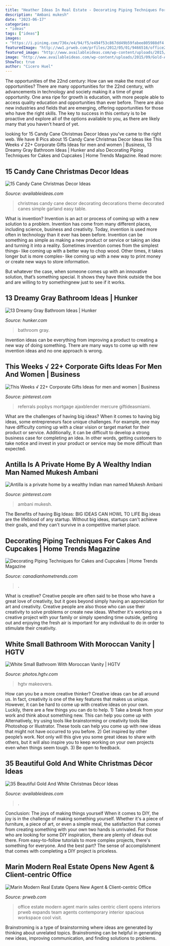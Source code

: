 ```yaml
---
title: "Heather Ideas In Real Estate - Decorating Piping Techniques For Cakes And Cupcakes"
description: "Ambani mukesh"
date: "2023-06-17"
categories:
- "ideas"
tags: ["ideas"]
images:
- "https://i.pinimg.com/736x/e4/94/f5/e494f53c867dd49b59fabee805988df4.jpg"
featuredImage: "http://ww1.prweb.com/prfiles/2012/05/01/9466516/office2.jpg"
featured_image: "http://www.availableideas.com/wp-content/uploads/2015/09/Gold-And-White-Christmas-Décor-Ideas-33.jpg"
image: "http://www.availableideas.com/wp-content/uploads/2015/09/Gold-And-White-Christmas-Décor-Ideas-33.jpg"
ShowToc: true
author: "Cicero Huel"
---
```



The opportunities of the 22nd century: How can we make the most of our opportunities?
There are many opportunities for the 22nd century, with advancements in technology and society making it a time of great opportunity. One area ripe for growth is education, with more people able to access quality education and opportunities than ever before. There are also new industries and fields that are emerging, offering opportunities for those who have the right skills. The key to success in this century is to be proactive and explore all of the options available to you, as there are likely many that you haven't heard of yet.

	

		
looking for 15 Candy Cane Christmas Decor Ideas you've came to the right web. We have 8 Pics about 15 Candy Cane Christmas Decor Ideas like This Weeks √ 22+ Corporate Gifts Ideas for men and women | Business, 13 Dreamy Gray Bathroom Ideas | Hunker and also Decorating Piping Techniques for Cakes and Cupcakes | Home Trends Magazine. Read more:
		
    
## 15 Candy Cane Christmas Decor Ideas

<img loading=lazy src="http://availableideas.com/wp-content/uploads/2015/09/Simple-Candy-Cane-Christmas-Decor.jpg" onerror="this.onerror=null;this.src='https://tse2.mm.bing.net/th?id=OIP.-W4x5GmigBRfrKUSnuhRwwDIEs&amp;pid=15.1';" alt="15 Candy Cane Christmas Decor Ideas">

_Source: availableideas.com_

>christmas candy cane decor decorating decorations theme decorated canes simple garland easy table. 

	

What is invention?
Invention is an act or process of coming up with a new solution to a problem. Invention has come from many different places, including science, business and creativity. Today, invention is used more often in technology than it ever has been before. 
Invention can be something as simple as making a new product or service or taking an idea and turning it into a reality. Sometimes invention comes from the simplest things- like coming up with a better way to chop wood. Other times, it takes longer but is more complex- like coming up with a new way to print money or create new ways to store information. 

But whatever the case, when someone comes up with an innovative solution, that’s something special. It shows they have think outside the box and are willing to try somethingnew just to see if it works.

    
## 13 Dreamy Gray Bathroom Ideas | Hunker

<img loading=lazy src="https://img.hunkercdn.com/640/ppds/c4a7b615-fc46-4695-a16f-29e23f61f21a.jpg" onerror="this.onerror=null;this.src='https://tse4.mm.bing.net/th?id=OIP.2nCoYt6IhhH2FISV3WipaAHaJ3&amp;pid=15.1';" alt="13 Dreamy Gray Bathroom Ideas | Hunker">

_Source: hunker.com_

>bathroom gray. 

	

Invention ideas can be everything from improving a product to creating a new way of doing something. There are many ways to come up with new invention ideas and no one approach is wrong.

    
## This Weeks √ 22+ Corporate Gifts Ideas For Men And Women | Business

<img loading=lazy src="https://i.pinimg.com/736x/e4/94/f5/e494f53c867dd49b59fabee805988df4.jpg" onerror="this.onerror=null;this.src='https://tse3.mm.bing.net/th?id=OIP.c6z9aBTHfH57rmlOLeukkgHaJ6&amp;pid=15.1';" alt="This Weeks √ 22+ Corporate Gifts Ideas for men and women | Business">

_Source: pinterest.com_

>referrals popbys mortgage ajaxblender mercure giftideasmiami. 

	

What are the challenges of having big ideas?
When it comes to having big ideas, some entrepreneurs face unique challenges. For example, one may have difficulty coming up with a clear vision or target market for their product or service. Additionally, it can be difficult to develop a strong business case for completing an idea. In other words, getting customers to take notice and invest in your product or service may be more difficult than expected.

    
## Antilla Is A Private Home By A Wealthy Indian Man Named Mukesh Ambani

<img loading=lazy src="https://i.pinimg.com/736x/fa/94/90/fa9490c3dbef8cad4c798a0adf4558a6.jpg" onerror="this.onerror=null;this.src='https://tse2.mm.bing.net/th?id=OIP.ivadksItlYfz0wMyx1bQYwHaKC&amp;pid=15.1';" alt="Antilla is a private home by a wealthy Indian man named Mukesh Ambani">

_Source: pinterest.com_

>ambani mukesh. 

	

The Benefits of having Big Ideas:
BIG IDEAS CAN HOWL TO LIFE
Big ideas are the lifeblood of any startup. Without big ideas, startups can't achieve their goals, and they can't survive in a competitive market place.

    
## Decorating Piping Techniques For Cakes And Cupcakes | Home Trends Magazine

<img loading=lazy src="https://canadianhometrends.com/wp-content/gallery/decorating-piping-techniques-for-cakes-and-cupcakes/cake-piping.jpg" onerror="this.onerror=null;this.src='https://tse3.mm.bing.net/th?id=OIP.7ny3ZC-qfLYKhP2cx_VW6wAAAA&amp;pid=15.1';" alt="Decorating Piping Techniques for Cakes and Cupcakes | Home Trends Magazine">

_Source: canadianhometrends.com_

>. 

	

What is creative?
Creative people are often said to be those who have a great love of creativity, but it goes beyond simply having an appreciation for art and creativity. Creative people are also those who can use their creativity to solve problems or create new ideas. Whether it's working on a creative project with your family or simply spending time outside, getting out and enjoying the fresh air is important for any individual to do in order to stimulate their creativity.

    
## White Small Bathroom With Moroccan Vanity | HGTV

<img loading=lazy src="https://hgtvhome.sndimg.com/content/dam/images/hgtv/fullset/2018/1/22/1/IO_Stephanie-Hatten_Vintage-Charm_001.jpg.rend.hgtvcom.966.1449.suffix/1516633046764.jpeg" onerror="this.onerror=null;this.src='https://tse2.mm.bing.net/th?id=OIP.c0ywuMFoCoe92nlV5787EgHaLH&amp;pid=15.1';" alt="White Small Bathroom With Moroccan Vanity | HGTV">

_Source: photos.hgtv.com_

>hgtv makeovers. 

	

How can you be a more creative thinker?
Creative ideas can be all around us. In fact, creativity is one of the key features that makes us unique. However, it can be hard to come up with creative ideas on your own. Luckily, there are a few things you can do to help. 1) Take a break from your work and think about something new. This can help you come up with Alternatively, try using tools like brainstorming or creativity tools like Photoshop or Illustrator. These tools can help you come up with new ideas that might not have occurred to you before. 2) Get inspired by other people’s work. Not only will this give you some great ideas to share with others, but it will also inspire you to keep working on your own projects even when things seem tough. 3) Be open to feedback.

    
## 35 Beautiful Gold And White Christmas Décor Ideas

<img loading=lazy src="http://www.availableideas.com/wp-content/uploads/2015/09/Gold-And-White-Christmas-Décor-Ideas-33.jpg" onerror="this.onerror=null;this.src='https://tse4.mm.bing.net/th?id=OIP.6P7udyTCiQYueauW-od2uQHaLH&amp;pid=15.1';" alt="35 Beautiful Gold And White Christmas Décor Ideas">

_Source: availableideas.com_

>. 

	

Conclusion: The joys of making things yourself
When it comes to DIY, the joy is in the challenge of making something yourself. Whether it's a piece of furniture, a piece of art, or even a simple meal, the satisfaction that comes from creating something with your own two hands is unrivaled.
For those who are looking for some DIY inspiration, there are plenty of ideas out there. From easy-to-follow tutorials to more complex projects, there's something for everyone. And the best part? The sense of accomplishment that comes with completing a DIY project is priceless.

    
## Marin Modern Real Estate Opens New Agent &amp; Client-centric Office

<img loading=lazy src="http://ww1.prweb.com/prfiles/2012/05/01/9466516/office2.jpg" onerror="this.onerror=null;this.src='https://tse2.mm.bing.net/th?id=OIP.sixzrJZsnXpJG9_nsvvfXAHaE6&amp;pid=15.1';" alt="Marin Modern Real Estate Opens New Agent &amp; Client-centric Office">

_Source: prweb.com_

>office estate modern agent marin sales centric client opens interiors prweb expands team agents contemporary interior spacious workspace cool visit. 

	

Brainstroming is a type of brainstorming where ideas are generated by thinking about unrelated topics. Brainstroming can be helpful in generating new ideas, improving communication, and finding solutions to problems.

